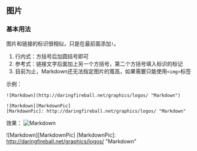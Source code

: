 ## 图片

### 基本用法
图片和链接的标识很相似，只是在最前面添加`!`。
1. 行内式：方括号后加圆括号即可
2. 参考式：链接文字后面加上另一个方括号，第二个方括号填入标识的标记
3. 目前为止，Markdown还无法指定图片的寬高，如果需要只能使用`<img>`标签

示例：
```
![Markdown](http://daringfireball.net/graphics/logos/ "Markdown")

![Markdown][MarkdownPic]
[MarkdownPic]: http://daringfireball.net/graphics/logos/ "Markdown"
```

效果：
![Markdown](http://daringfireball.net/graphics/logos/ "Markdown")

![Markdown][MarkdownPic]
[MarkdownPic]: http://daringfireball.net/graphics/logos/ "Markdown"
